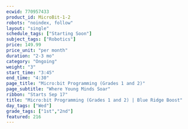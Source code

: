 ```yaml
---
ecwid: 770957433
product_id: MicroBit-1-2
robots: "noindex, follow"
layout: "single"
schedule_tags: ["Starting Soon"]
subject_tags: ["Robotics"]
price: 149.99
price_unit: "per month"
duration: "2-3 mo"
category: "Ongoing"
weight: "3"
start_time: "3:45"
end_time: "4:30"
page_title: "Micro:bit Programming (Grades 1 and 2)"
page_subtitle: "Where Young Minds Soar"
ribbon: "Starts Sep 17"
title: "Micro:bit Programming (Grades 1 and 2) | Blue Ridge Boost"
day_tags: ["Wed"]
grade_tags: ["1st","2nd"]
featured: 216
---
```

